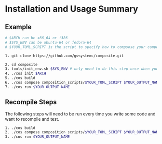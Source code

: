 Installation and Usage Summary
==============================

Example
-------

```bash
# $ARCH can be x86_64 or i386
# $SYS_ENV can be ubuntu-64 or fedora-64
# $YOUR_TOML_SCRIPT is the script to specify how to compsose your components, we have examples under the `composition_scripts` folder

1. git clone https://github.com/gwsystems/composite.git

2. cd composite
3. tools/init_env.sh $SYS_ENV # only need to do this step once when you download the system first time
4. ./cos init $ARCH
5. ./cos build
6. ./cos compose composition_scripts/$YOUR_TOML_SCRIPT $YOUR_OUTPUT_NAME
7. ./cos run $YOUR_OUTPUT_NAME
```

Recompile Steps
---------------

The following steps will need to be run every time you write some code and want to recompile and test. 

```bash
1. ./cos build
2. ./cos compose composition_scripts/$YOUR_TOML_SCRIPT $YOUR_OUTPUT_NAME
3. ./cos run $YOUR_OUTPUT_NAME
```
